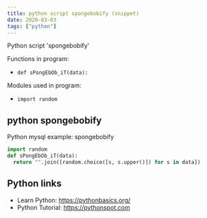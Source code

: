 ```yaml
---
title: python script spongebobify (snippet)
date: 2020-03-03
tags: ["python"]
---
```

Python script 'spongebobify'

Functions in program: 
* `def sPongEbOb_iT(data):`

Modules used in program: 
* `import random`

## python spongebobify

Python mysql example: spongebobify

```python
import random
def sPongEbOb_iT(data):
  return "".join([random.choice([s, s.upper()]) for s in data])

```

## Python links

- Learn Python: https://pythonbasics.org/
- Python Tutorial: https://pythonspot.com
